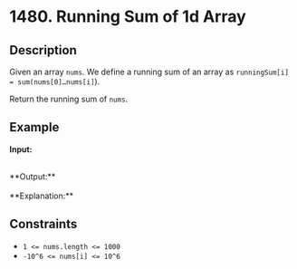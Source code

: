 # 1480. Running Sum of 1d Array

## Description

Given an array `nums`. We define a running sum of an array as `runningSum[i] = sum(nums[0]…nums[i]`).

Return the running sum of `nums`.

## Example

**Input:**  

<br>
**Output:**
<br>

<br>
**Explanation:**
<br>


## Constraints

- `1 <= nums.length <= 1000`
- `-10^6 <= nums[i] <= 10^6`
